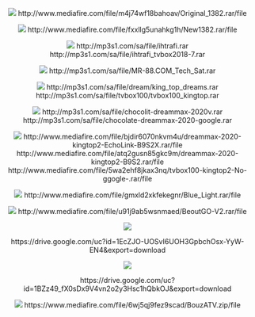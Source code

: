 <p align="center"> <img src="https://www7.0zz0.com/2020/07/21/02/325128061.jpg">
http://www.mediafire.com/file/m4j74wf18bahoav/Original_1382.rar/file

<p align="center"> <img src="https://www7.0zz0.com/2020/07/21/02/411717483.jpg">
http://www.mediafire.com/file/fxxllg5unahkg1h/New1382.rar/file

<p align="center"> <img src="https://www7.0zz0.com/2020/07/21/02/409619812.jpg">
http://mp3s1.com/sa/file/ihtrafi.rar
http://mp3s1.com/sa/file/ihtrafi_tvbox2018-7.rar

<p align="center"> <img src="https://www7.0zz0.com/2020/07/21/02/747803334.jpg">
http://mp3s1.com/sa/file/MR-88.COM_Tech_Sat.rar

<p align="center"> <img src="https://www7.0zz0.com/2020/07/21/02/751460846.jpg">
http://mp3s1.com/sa/file/dream/king_top_dreams.rar
http://mp3s1.com/sa/file/tvbox100/tvbox100_kingtop.rar

<p align="center"> <img src="https://www7.0zz0.com/2020/07/21/02/535791486.jpg">
http://mp3s1.com/sa/file/chocolit-dreammax-2020v.rar
http://mp3s1.com/sa/file/chocolate-dreammax-2020-google.rar

<p align="center"> <img src="https://www7.0zz0.com/2020/07/21/02/139672142.jpg">
http://www.mediafire.com/file/bjdir6070nkvm4u/dreammax-2020-kingtop2-EchoLink-B9S2X.rar/file
http://www.mediafire.com/file/atq2gusn85gkc9m/dreammax-2020-kingtop2-B9S2.rar/file
http://www.mediafire.com/file/5wa2ehf8jkax3nq/tvbox100-kingtop2-No-ggogle-.rar/file

<p align="center"> <img src="https://www7.0zz0.com/2020/07/21/02/190977506.jpg">
http://www.mediafire.com/file/gmxld2xkfekegnr/Blue_Light.rar/file

<p align="center"> <img src="https://www7.0zz0.com/2020/07/21/02/950380990.jpg">
http://www.mediafire.com/file/u91j9ab5wsnmaed/BeoutGO-V2.rar/file

<p align="center"> <img src="https://www7.0zz0.com/2020/07/21/02/527887980.jpg">
<p align="center">https://drive.google.com/uc?id=1EcZJO-UOSvI6UOH3GpbchOsx-YyW-EN4&export=download

<p align="center"> <img src="https://www7.0zz0.com/2020/07/21/02/222327562.jpg">
<p align="center">https://drive.google.com/uc?id=1BZz49_fX0sDx9V4vn2o2y3Hsc1hQbkOJ&export=download

<p align="center"> <img src="https://www7.0zz0.com/2020/07/21/02/214785276.jpg">
https://www.mediafire.com/file/6wj5qj9fez9scad/BouzATV.zip/file
